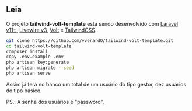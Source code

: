 ## Leia

O projeto **tailwind-volt-template** está sendo desenvolvido com [Laravel v11+](https://laravel.com/docs/11.x), [Livewire v3](https://livewire.laravel.com/), [Volt](https://livewire.laravel.com/docs/volt) e [TailwindCSS](https://tailwindcss.com/).

```sh
git clone https://github.com/vverardO/tailwind-volt-template.git
cd tailwind-volt-template
composer install
copy .env.example .env
php artisan key:generate
php artisan migrate --seed
php artisan serve
```

Assim já terá no banco um total de um usuário do tipo gestor, dez usuários do tipo basico.

PS.: A senha dos usuários é "password".